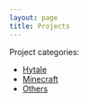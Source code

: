 ```yaml
---
layout: page
title: Projects
---
```

Project categories:
* [Hytale](hytale)
* [Minecraft](minecraft)
* [Others](others)